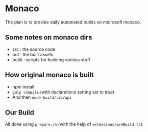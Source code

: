 # Monaco

The plan is to provide daily automated builds on microsoft monaco.

## Some notes on monaco dirs
* src : the source code
* out : the built assets
* build : scripts for building various stuff

## How original monaco is built

* npm install
* `gulp compile` (with declarations setting set to true)
* And then `node build/lib/api`

## Our Build

All done using `prepare.sh` (with the help of `extensions/preBuild.ts`).

